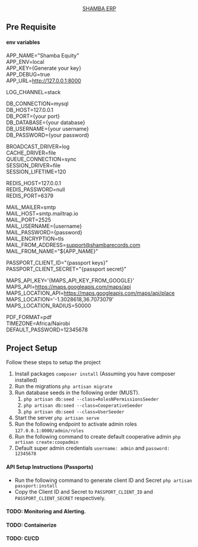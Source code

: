 <p align="center"><a href="https://erp.shambarecords.com">SHAMBA ERP</a></p>

## Pre Requisite

#### env variables

APP_NAME="Shamba Equity"<br>
APP_ENV=local<br>
APP_KEY={Generate your key}<br>
APP_DEBUG=true<br>
APP_URL=http://127.0.0.1:8000<br>

LOG_CHANNEL=stack<br>

DB_CONNECTION=mysql<br>
DB_HOST=127.0.0.1<br>
DB_PORT={your port}<br>
DB_DATABASE={your database}<br>
DB_USERNAME={your username}<br>
DB_PASSWORD={your password}<br>

BROADCAST_DRIVER=log<br>
CACHE_DRIVER=file<br>
QUEUE_CONNECTION=sync<br>
SESSION_DRIVER=file<br>
SESSION_LIFETIME=120<br>

REDIS_HOST=127.0.0.1<br>
REDIS_PASSWORD=null<br>
REDIS_PORT=6379<br>

MAIL_MAILER=smtp<br>
MAIL_HOST=smtp.mailtrap.io<br>
MAIL_PORT=2525<br>
MAIL_USERNAME={username}<br>
MAIL_PASSWORD={password}<br>
MAIL_ENCRYPTION=tls<br>
MAIL_FROM_ADDRESS=support@shambarecords.com<br>
MAIL_FROM_NAME="${APP_NAME}"<br>

PASSPORT_CLIENT_ID="{passport keys}"<br>
PASSPORT_CLIENT_SECRET="{passport secret}"<br>

MAPS_API_KEY='{MAPS_API_KEY_FROM_GOOGLE}'<br>
MAPS_API=https://maps.googleapis.com/maps/api<br>
MAPS_LOCATION_API=https://maps.googleapis.com/maps/api/place<br>
MAPS_LOCATION='-1.3028618,36.7073079'<br>
MAPS_LOCATION_RADIUS=50000<br>

PDF_FORMAT=pdf<br>
TIMEZONE=Africa/Nairobi<br>
DEFAULT_PASSWORD=12345678<br>

## Project Setup

Follow these steps to setup the project

1. Install packages
   `composer install` (Assuming you have composer installed)
2. Run the migrations
   `php artisan migrate`
3. Run database seeds in the following order (MUST).<br>
   1. `php artisan db:seed --class=RolesNPermissionsSeeder`
   2. `php artisan db:seed --class=CooperativeSeeder`
   3. `php artisan db:seed --class=UserSeeder`
4. Start the server `php artisan serve`
5. Run the following endpoint to activate admin roles `127.0.0.1:8000/admin/roles`
6. Run the following command to create default cooperative admin `php artisan create:coopadmin`
7. Default super admin credentials `username: admin` and `password: 12345678`


#### API Setup Instructions (Passports)

- Run the following command to generate client ID and Secret `php artisan passport:install`
- Copy the Client ID and Secret to `PASSPORT_CLIENT_ID` and `PASSPORT_CLIENT_SECRET` respectively.

#### TODO: Monitoring and Alerting.

#### TODO: Containerize

#### TODO: CI/CD
